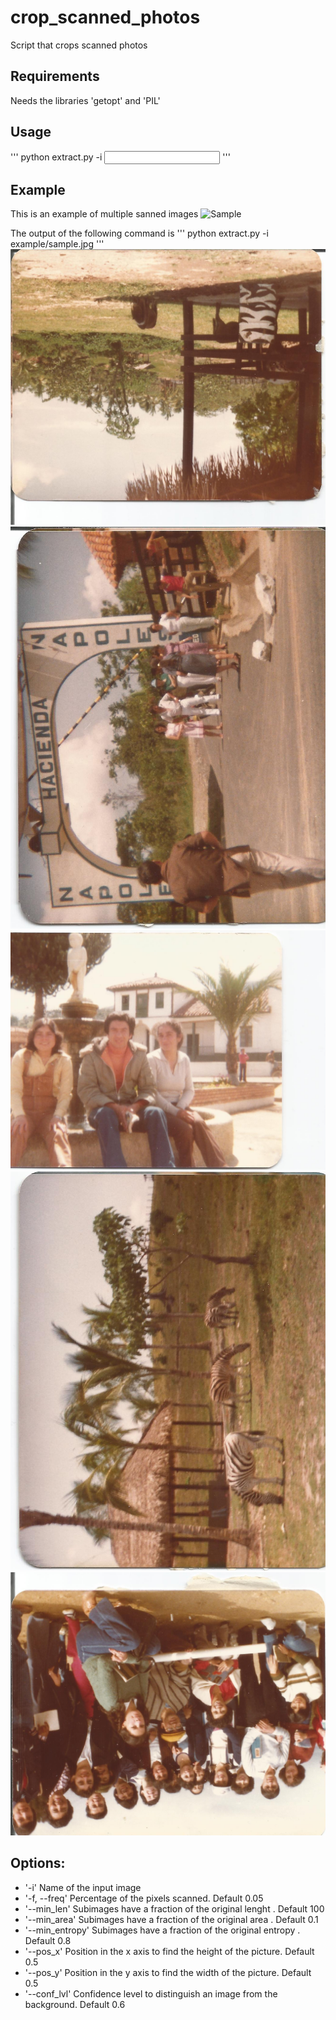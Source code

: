 # crop_scanned_photos

Script that crops scanned photos

## Requirements

Needs the libraries 'getopt' and 'PIL'


## Usage

'''
python extract.py -i <input image>
'''


## Example

This is an example of multiple sanned images 
![Sample](example/sample.jpg)

The output of the following command is
'''
python extract.py -i example/sample.jpg
'''
![Img0](example/sample_0.jpg)
![Img1](example/sample_1.jpg)
![Img2](example/sample_2.jpg)
![Img3](example/sample_3.jpg)
![Img4](example/sample_4.jpg)


## Options:

* '-i'  Name of the input image
* '-f, --freq' Percentage of the pixels scanned. Default 0.05
* '--min_len' Subimages have a fraction of the original lenght . Default 100
* '--min_area' Subimages have a fraction of the original area . Default 0.1
* '--min_entropy' Subimages have a fraction of the original entropy . Default 0.8
* '--pos_x' Position in the x axis to find the height of the picture. Default 0.5
* '--pos_y' Position in the y axis to find the width of the picture. Default 0.5
* '--conf_lvl' Confidence level to distinguish an image from the background. Default 0.6


